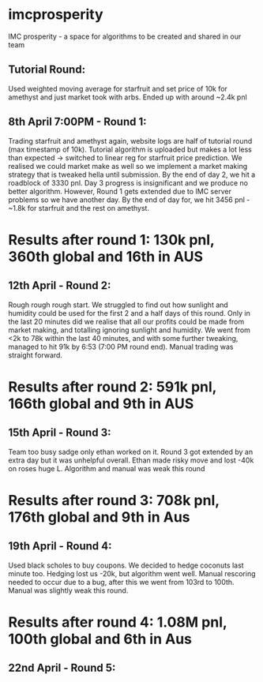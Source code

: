 # imcprosperity
IMC prosperity - a space for algorithms to be created and shared in our team

## Tutorial Round:
Used weighted moving average for starfruit and set price of 10k for amethyst and just market took with arbs. Ended up with around ~2.4k pnl

## 8th April 7:00PM - Round 1:
Trading starfruit and amethyst again, website logs are half of tutorial round (max timestamp of 10k). Tutorial algorithm is uploaded but makes a lot less than expected -> switched to linear reg for starfruit price prediction. We realised we could market make as well so we implement a market making strategy that is tweaked hella until submission. By the end of day 2, we hit a roadblock of 3330 pnl. Day 3 progress is insignificant and we produce no better algorithm. However, Round 1 gets extended due to IMC server problems so we have another day. By the end of day for, we hit 3456 pnl - ~1.8k for starfruit and the rest on amethyst. 

# Results after round 1: 130k pnl, 360th global and 16th in AUS

## 12th April - Round 2:
Rough rough rough start. We struggled to find out how sunlight and humidity could be used for the first 2 and a half days of this round. Only in the last 20 minutes did we realise that all our profits could be made from market making, and totalling ignoring sunlight and humidity. We went from <2k to 78k within the last 40 minutes, and with some further tweaking, managed to hit 91k by 6:53 (7:00 PM round end). Manual trading was straight forward. 

# Results after round 2: 591k pnl, 166th global and 9th in AUS

## 15th April - Round 3:
Team too busy sadge only ethan worked on it. Round 3 got extended by an extra day but it was unhelpful overall. Ethan made risky move and lost -40k on roses huge L. Algorithm and manual was weak this round

# Results after round 3: 708k pnl, 176th global and 9th in Aus

## 19th April - Round 4:
Used black scholes to buy coupons. We decided to hedge coconuts last minute too. Hedging lost us -20k, but algorithm went well. Manual rescoring needed to occur due to a bug, after this we went from 103rd to 100th. Manual was slightly weak this round.

# Results after round 4: 1.08M pnl, 100th global and 6th in Aus

## 22nd April - Round 5:






